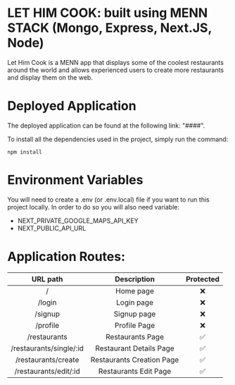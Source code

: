 # LET HIM COOK: built using MENN STACK (Mongo, Express, Next.JS, Node)

Let Him Cook is a MENN app that displays some of the coolest restaurants around the world and allows
experienced users to create more restaurants and display them on the web. 

# Deployed Application

The deployed application can be found at the following link: "####".

To install all the dependencies used in the project, simply run the command:
```
npm install
```

# Environment Variables

You will need to create a .env (or .env.local) file if you want to run this project locally. In order to do so you will also need variable:

- NEXT_PRIVATE_GOOGLE_MAPS_API_KEY
- NEXT_PUBLIC_API_URL

# Application Routes:

| URL path                    | Description           | Protected | 
| :--------------------------:|:---------------------:|:---------------------:|
| /                           |  Home page            | ❌ |
| /login                      |  Login page           | ❌ |
| /signup                     |  Signup page          | ❌ |
| /profile                    |  Profile Page         | ❌ |
| /restaurants                |  Restaurants Page     | ✅ |
| /restaurants/single/:id            |  Restaurant Details Page     | ✅ |
| /restaurants/create                |  Restaurants Creation Page     | ✅ |
| /restaurants/edit/:id                |  Restaurants Edit Page     | ✅ |